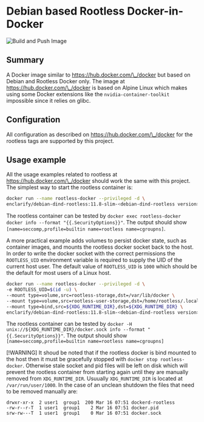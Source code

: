 # Debian based Rootless Docker-in-Docker

![Build and Push Image](https://github.com/enclarify/debian-dind-rootless/actions/workflows/build_push_image.yml/badge.svg)

## Summary

A Docker image similar to https://hub.docker.com/\_/docker but based on Debian and Rootless Docker only. The image at https://hub.docker.com/\_/docker is based on Alpine Linux which makes using some Docker extensions like the `nvidia-container-toolkit` impossible since it relies on glibc.

## Configuration

All configuration as described on https://hub.docker.com/\_/docker for the rootless tags are supported by this project.

## Usage example

All the usage examples related to rootless at https://hub.docker.com/\_/docker should work the same with this project. The simplest way to start the rootless container is:

```bash
docker run --name rootless-docker --privileged -d \
enclarify/debian-dind-rootless:11.8-slim-<debian-dind-rootless version>
```
The rootless container can be tested by `docker exec rootless-docker docker info --format "{{.SecurityOptions}}"`. The output should show `[name=seccomp,profile=builtin name=rootless name=cgroupns]`. 

A more practical example adds volumes to persist docker state, such as container images, and mounts the rootless docker socket back to the host. In order to write the docker socket with the correct permissions the `ROOTLESS_UID` environment variable is required to supply the UID of the current host user. The default value of `ROOTLESS_UID` is `1000` which should be the default for most users of a Linux host. 

```bash
docker run --name rootless-docker --privileged -d \
-e ROOTLESS_UID=$(id -u) \
--mount type=volume,src=rootless-storage,dst=/var/lib/docker \
--mount type=volume,src=rootless-user-storage,dst=/home/rootless/.local/share/docker \
--mount type=bind,src=${XDG_RUNTIME_DIR},dst=${XDG_RUNTIME_DIR} \
enclarify/debian-dind-rootless:11.8-slim-<debian-dind-rootless version>
```

The rootless container can be tested by `docker -H unix://${XDG_RUNTIME_DIR}/docker.sock info --format "{{.SecurityOptions}}"`. The output should show `[name=seccomp,profile=builtin name=rootless name=cgroupns]`

[!WARNING]
It shoud be noted that if the rootless docker is bind mounted to the host then it must be gracefully stopped with `docker stop rootless-docker`. Otherwise stale socket and pid files will be left on disk which will prevent the rootless container from starting again until they are manually removed from `XDG_RUNTIME_DIR`. Usuually `XDG_RUNTIME_DIR` is located at `/var/run/user/1000`. In the case of an unclean shutdown the files that need to be removed manually are:

```
drwxr-xr-x  2 user1  group1  200 Mar 16 07:51 dockerd-rootless
-rw-r--r-T  1 user1  group1    2 Mar 16 07:51 docker.pid
srw-rw---T  1 user1  group1    0 Mar 16 07:51 docker.sock
```

